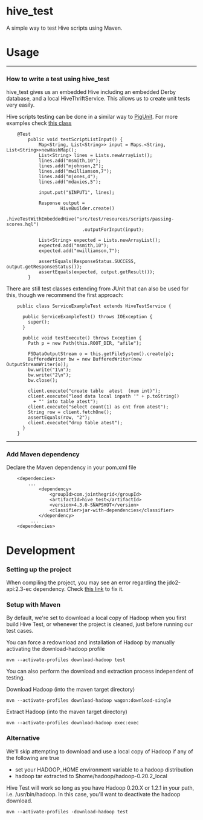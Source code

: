 hive_test
=============
A simple way to test Hive scripts using Maven.

# Usage
-----
### How to write a test using hive_test

hive_test gives us an embedded Hive including an embedded Derby database,
and a local HiveThriftService. This allows us to create unit tests very easily.

Hive scripts testing can be done in a similar way to [PigUnit](http://pig.apache.org/docs/r0.8.1/pigunit.html).
For more examples check [this class](https://github.com/jmrozanec/hive_test/blob/master/src/test/java/com/jointhegrid/hive_test/HiveTestTest.java)

        @Test
            public void testScriptListInput() {
                Map<String, List<String>> input = Maps.<String, List<String>>newHashMap();
                List<String> lines = Lists.newArrayList();
                lines.add("msmith,10");
                lines.add("mjohnson,2");
                lines.add("mwilliamson,7");
                lines.add("mjones,4");
                lines.add("mdavies,5");

                input.put("$INPUT1", lines);

                Response output =
                        HiveBuilder.create()
                                .hiveTestWithEmbeddedHive("src/test/resources/scripts/passing-scores.hql")
                                .outputForInput(input);

                List<String> expected = Lists.newArrayList();
                expected.add("msmith,10");
                expected.add("mwilliamson,7");

                assertEquals(ResponseStatus.SUCCESS, output.getResponseStatus());
                assertEquals(expected, output.getResult());
            }


There are still test classes extending from JUnit that can also be used for this, though we recommend the first approach:


        public class ServiceExampleTest extends HiveTestService {

          public ServiceExampleTest() throws IOException {
            super();
          }

          public void testExecute() throws Exception {
            Path p = new Path(this.ROOT_DIR, "afile");

            FSDataOutputStream o = this.getFileSystem().create(p);
            BufferedWriter bw = new BufferedWriter(new OutputStreamWriter(o));
            bw.write("1\n");
            bw.write("2\n");
            bw.close();

            client.execute("create table  atest  (num int)");
            client.execute("load data local inpath '" + p.toString()
              + "' into table atest");
            client.execute("select count(1) as cnt from atest");
            String row = client.fetchOne();
            assertEquals(row, "2");
            client.execute("drop table atest");
          }
        }

-----

### Add Maven dependency

Declare the Maven dependency in your pom.xml file

        <dependencies>
            ...
                <dependency>
                    <groupId>com.jointhegrid</groupId>
                    <artifactId>hive_test</artifactId>
                    <version>4.3.0-SNAPSHOT</version>
                    <classifier>jar-with-dependencies</classifier>
                </dependency>
             ...
        <dependencies>


# Development

### Setting up the project

When compiling the project, you may see an error regarding the jdo2-api:2.3-ec dependency.
Check [this link](https://issues.apache.org/jira/browse/HIVE-4114) to fix it.

### Setup with Maven

By default, we're set to download a local copy of Hadoop when you first build Hive Test, or whenever the project is cleaned, just before running our test cases.

You can force a redownload and installation of Hadoop by manually activating the download-hadoop profile

    mvn --activate-profiles download-hadoop test

You can also perform the download and extraction process independent of testing.

Download Hadoop (into the maven target directory)

    mvn --activate-profiles download-hadoop wagon:download-single

Extract Hadoop  (into the maven target directory)

    mvn --activate-profiles download-hadoop exec:exec


### Alternative

We'll skip attempting to download and use a local copy of Hadoop if any of the following are true

* set your HADOOP_HOME environment variable to a hadoop distribution
* hadoop tar extracted to  $home/hadoop/hadoop-0.20.2_local

Hive Test will work so long as you have Hadoop 0.20.X or  1.2.1 in your path, i.e. /usr/bin/hadoop. In this case, you'll want to deactivate the hadoop download.

    mvn --activate-profiles -download-hadoop test